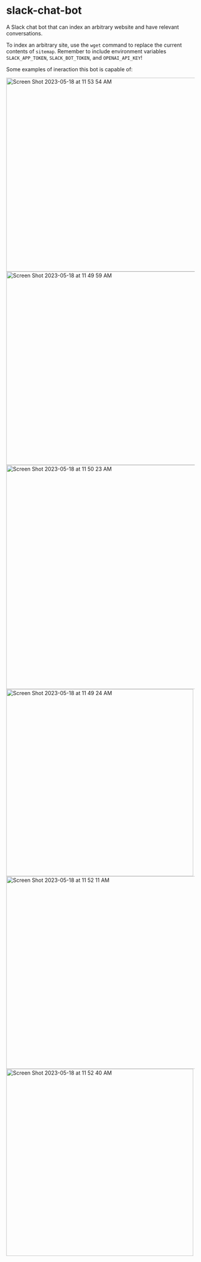 # slack-chat-bot
A Slack chat bot that can index an arbitrary website and have relevant conversations. 

To index an arbitrary site, use the `wget` command to replace the current contents of `sitemap`. 
Remember to include environment variables `SLACK_APP_TOKEN`, `SLACK_BOT_TOKEN`, and `OPENAI_API_KEY`! 

Some examples of ineraction this bot is capable of: 

<img width="518" alt="Screen Shot 2023-05-18 at 11 53 54 AM" src="https://github.com/snpal/slack-chat-bot/assets/31996868/1d404bc4-7f53-47e4-ba77-824d676a4898">

<img width="517" alt="Screen Shot 2023-05-18 at 11 49 59 AM" src="https://github.com/snpal/slack-chat-bot/assets/31996868/1c0d0c9c-b957-4785-8ca7-3cefdb5563b9">

<img width="599" alt="Screen Shot 2023-05-18 at 11 50 23 AM" src="https://github.com/snpal/slack-chat-bot/assets/31996868/9cfdfe7c-433d-4a57-a35d-f507ee16093b">

<img width="500" alt="Screen Shot 2023-05-18 at 11 49 24 AM" src="https://github.com/snpal/slack-chat-bot/assets/31996868/8ccdeb2a-498d-4ab0-badd-3820a92e023b">

<img width="515" alt="Screen Shot 2023-05-18 at 11 52 11 AM" src="https://github.com/snpal/slack-chat-bot/assets/31996868/578a86f8-e66a-4736-bab7-0013efebf958">

<img width="500" alt="Screen Shot 2023-05-18 at 11 52 40 AM" src="https://github.com/snpal/slack-chat-bot/assets/31996868/3d6f6995-7c8a-42e0-9f8a-e373424164ef">
